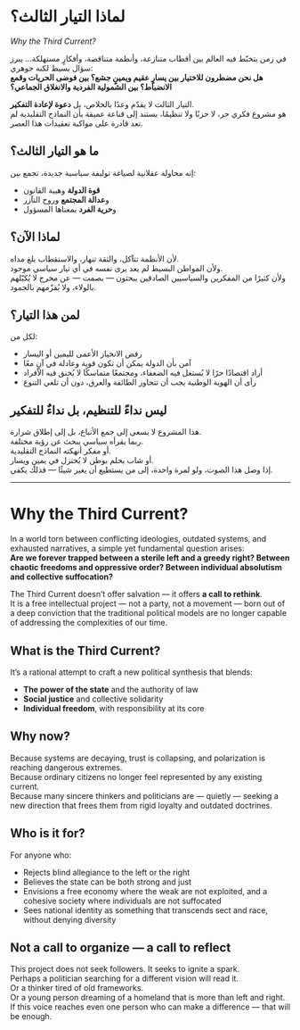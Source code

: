 # لماذا التيار الثالث؟  
*Why the Third Current?*

في زمن يتخبّط فيه العالم بين أقطاب متنازعة، وأنظمة متناقضة، وأفكارٍ مستهلكة… يبرز سؤال بسيط لكنه جوهري:  
**هل نحن مضطرون للاختيار بين يسارٍ عقيم ويمينٍ جشع؟ بين فوضى الحريات وقمع الانضباط؟ بين الشمولية الفردية والانغلاق الجماعي؟**

التيار الثالث لا يقدّم وعدًا بالخلاص، بل **دعوة لإعادة التفكير**.  
هو مشروع فكري حر، لا حزبًا ولا تنظيمًا، يستند إلى قناعة عميقة بأن النماذج التقليدية لم تعد قادرة على مواكبة تعقيدات هذا العصر.

## ما هو التيار الثالث؟  
إنه محاولة عقلانية لصياغة توليفة سياسية جديدة، تجمع بين:  
- **قوة الدولة** وهيبة القانون  
- و**عدالة المجتمع** وروح التآزر  
- و**حرية الفرد** بمعناها المسؤول

## لماذا الآن؟  
لأن الأنظمة تتآكل، والثقة تنهار، والاستقطاب بلغ مداه.  
ولأن المواطن البسيط لم يعد يرى نفسه في أي تيار سياسي موجود.  
ولأن كثيرًا من المفكرين والسياسيين الصادقين يبحثون — بصمت — عن مخرج لا يُكبّلهم بالولاء، ولا يُقزّمهم بالجمود.

## لمن هذا التيار؟  
لكل من:  
- رفض الانحياز الأعمى لليمين أو اليسار  
- آمن بأن الدولة يمكن أن تكون قوية وعادلة في آنٍ معًا  
- أراد اقتصادًا حرًا لا يُستغل فيه الضعفاء، ومجتمعًا متماسكًا لا يُخنق فيه الأفراد  
- رأى أن الهوية الوطنية يجب أن تتجاوز الطائفة والعرق، دون أن تلغي التنوع

## ليس نداءً للتنظيم، بل نداءٌ للتفكير  
هذا المشروع لا يسعى إلى جمع الأتباع، بل إلى إطلاق شرارة.  
ربما يقرأه سياسي يبحث عن رؤية مختلفة.  
أو مفكر أنهكته النماذج التقليدية.  
أو شاب يحلم بوطن لا يُختزل في يمينٍ ويسار.  
إذا وصل هذا الصوت، ولو لمرة واحدة، إلى من يستطيع أن يغير شيئًا — فذلك يكفي.

---

# Why the Third Current?

In a world torn between conflicting ideologies, outdated systems, and exhausted narratives, a simple yet fundamental question arises:  
**Are we forever trapped between a sterile left and a greedy right? Between chaotic freedoms and oppressive order? Between individual absolutism and collective suffocation?**

The Third Current doesn’t offer salvation — it offers **a call to rethink**.  
It is a free intellectual project — not a party, not a movement — born out of a deep conviction that the traditional political models are no longer capable of addressing the complexities of our time.

## What is the Third Current?  
It’s a rational attempt to craft a new political synthesis that blends:  
- **The power of the state** and the authority of law  
- **Social justice** and collective solidarity  
- **Individual freedom**, with responsibility at its core

## Why now?  
Because systems are decaying, trust is collapsing, and polarization is reaching dangerous extremes.  
Because ordinary citizens no longer feel represented by any existing current.  
Because many sincere thinkers and politicians are — quietly — seeking a new direction that frees them from rigid loyalty and outdated doctrines.

## Who is it for?  
For anyone who:  
- Rejects blind allegiance to the left or the right  
- Believes the state can be both strong and just  
- Envisions a free economy where the weak are not exploited, and a cohesive society where individuals are not suffocated  
- Sees national identity as something that transcends sect and race, without denying diversity

## Not a call to organize — a call to reflect  
This project does not seek followers. It seeks to ignite a spark.  
Perhaps a politician searching for a different vision will read it.  
Or a thinker tired of old frameworks.  
Or a young person dreaming of a homeland that is more than left and right.  
If this voice reaches even one person who can make a difference — that will be enough.
